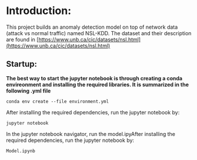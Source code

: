

# Introduction:

This project builds an anomaly detection model on top of network data (attack vs normal traffic) named NSL-KDD. The dataset and their description are found in [https://www.unb.ca/cic/datasets/nsl.html](https://www.unb.ca/cic/datasets/nsl.html)


## Startup:
**The best way to start the jupyter notebook is through creating a conda envireonment and installing the required libraries. It is summarized in the following .yml file**

```conda env create --file environment.yml ```

After installing the required dependencies, run the jupyter notebook by:

```jupyter notebook```

In the jupyter notebook navigator, run the model.ipyAfter installing the required dependencies, run the jupyter notebook by:

```Model.ipynb```
